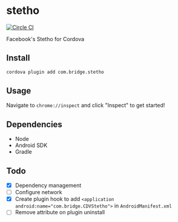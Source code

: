 stetho
====

[![Circle CI](https://circleci.com/gh/disusered/cordova-stetho.svg?style=shield&circle-token=d69ac59bc02a653c4ce7418b979cc628980c3b89)](https://circleci.com/gh/disusered/cordova-stetho)

Facebook's Stetho for Cordova

## Install
```bash
cordova plugin add com.bridge.stetho
```

## Usage
Navigate to `chrome://inspect` and click "Inspect" to get started!

## Dependencies
- Node
- Android SDK
- Gradle

## Todo
- [X] Dependency management
- [ ] Configure network
- [X] Create plugin hook to add `<application android:name="com.bridge.CDVStetho">` in `AndroidManifest.xml`
- [ ] Remove attribute on plugin uninstall
